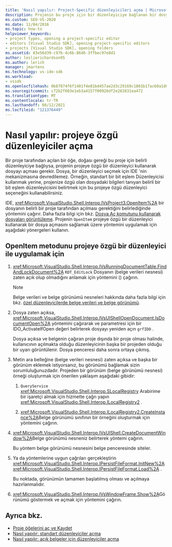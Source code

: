 ```yaml
---
title: 'Nasıl yapılır: Project-Specific düzenleyicileri açma | Microsoft Docs'
description: Projenin bu proje için bir düzenleyiciye bağlanan bir dosyayı açabilmeleri için, bir projeye özgü düzenleyiciyle OpenItem metodunu nasıl uygulayacağınızı öğrenin.
ms.custom: SEO-VS-2020
ms.date: 11/04/2016
ms.topic: how-to
helpviewer_keywords:
- project types, opening a project-specific editor
- editors [Visual Studio SDK], opening project-specific editors
- projects [Visual Studio SDK], opening folders
ms.assetid: 83e56d39-c97b-4c6b-86d6-3ffbec97e8d1
author: leslierichardson95
ms.author: lerich
manager: jmartens
ms.technology: vs-ide-sdk
ms.workload:
- vssdk
ms.openlocfilehash: 0b87074f6f1401f4e81bd457ae2d3c29169c1801b17ac60a1d0e8f9d032ddcfc
ms.sourcegitcommit: c72b2f603e1eb3a4157f00926df2e263831ea472
ms.translationtype: MT
ms.contentlocale: tr-TR
ms.lasthandoff: 08/12/2021
ms.locfileid: "121376449"
---
```

# <a name="how-to-open-project-specific-editors"></a>Nasıl yapılır: projeye özgü düzenleyiciler açma
Bir proje tarafından açılan bir öğe, doğası gereği bu proje için belirli düzenleyiciye bağlıysa, projenin projeye özgü bir düzenleyici kullanarak dosyayı açması gerekir. Dosya, bir düzenleyici seçmek için IDE 'nin mekanizmasına devredilemez. Örneğin, standart bir bit eşlem Düzenleyicisi kullanmak yerine, projenize özgü olan dosyadaki bilgileri tanıyan belirli bir bit eşlem düzenleyicisini belirtmek için bu projeye özgü düzenleyici seçeneğini kullanabilirsiniz.

 IDE, <xref:Microsoft.VisualStudio.Shell.Interop.IVsProject3.OpenItem%2A> bir dosyanın belirli bir proje tarafından açılması gerektiğini belirlediğinde yöntemini çağırır. Daha fazla bilgi için bkz. [Dosya Aç komutunu kullanarak dosyaları görüntüleme](../extensibility/internals/displaying-files-by-using-the-open-file-command.md). Projenin `OpenItem` projeye özgü bir düzenleyici kullanarak bir dosya açmasını sağlamak üzere yöntemini uygulamak için aşağıdaki yönergeleri kullanın.

## <a name="to-implement-the-openitem-method-with-a-project-specific-editor"></a>OpenItem metodunu projeye özgü bir düzenleyici ile uygulamak için

1. <xref:Microsoft.VisualStudio.Shell.Interop.IVsRunningDocumentTable.FindAndLockDocument%2A> `RDT_EditLock` Dosyanın (belge verileri nesnesi) zaten açık olup olmadığını anlamak için yöntemini () çağırın.

    > [!NOTE]
    > Belge verileri ve belge görünümü nesneleri hakkında daha fazla bilgi için bkz. [özel düzenleyicilerde belge verileri ve belge görünümü](../extensibility/document-data-and-document-view-in-custom-editors.md).

2. Dosya zaten açıksa, <xref:Microsoft.VisualStudio.Shell.Interop.IVsUIShellOpenDocument.IsDocumentOpen%2A> yöntemini çağırarak ve parametresi için bir IDO_ActivateIfOpen değeri belirterek dosyayı yeniden açın `grfIDO` .

     Dosya açıksa ve belgenin çağıran proje dışında bir proje olması halinde, kullanıcının açılmakta olduğu düzenleyicinin başka bir projeden olduğu bir uyarı görüntülenir. Dosya penceresi daha sonra ortaya çıkmış.

3. Metin ara belleğine (belge verileri nesnesi) zaten açıksa ve başka bir görünüm eklemek istiyorsanız, bu görünümü bağlamak sizin sorumluluğunuzdadır. Projeden bir görünüm (belge görünümü nesnesi) örneği oluşturmak için önerilen yaklaşım aşağıdaki gibidir:

    1. `QueryService` <xref:Microsoft.VisualStudio.Shell.Interop.SLocalRegistry> Arabirime bir işaretçi almak için hizmette çağrı yapın <xref:Microsoft.VisualStudio.Shell.Interop.ILocalRegistry2> .

    2. <xref:Microsoft.VisualStudio.Shell.Interop.ILocalRegistry2.CreateInstance%2A>Belge görünümü sınıfının bir örneğini oluşturmak için yöntemini çağırın.

4. <xref:Microsoft.VisualStudio.Shell.Interop.IVsUIShell.CreateDocumentWindow%2A>Belge görünümü nesneniz belirterek yöntemi çağırın.

     Bu yöntem belge görünümü nesnesini belge penceresinde siteler.

5. Ya da yöntemlerine uygun çağrıları gerçekleştirin <xref:Microsoft.VisualStudio.Shell.Interop.IPersistFileFormat.InitNew%2A> <xref:Microsoft.VisualStudio.Shell.Interop.IPersistFileFormat.Load%2A> .

     Bu noktada, görünümün tamamen başlatılmış olması ve açılmaya hazırlanmalıdır.

6. <xref:Microsoft.VisualStudio.Shell.Interop.IVsWindowFrame.Show%2A>Görünümü göstermek ve açmak için yöntemini çağırın.

## <a name="see-also"></a>Ayrıca bkz.
- [Proje öğelerini aç ve Kaydet](../extensibility/internals/opening-and-saving-project-items.md)
- [Nasıl yapılır: standart düzenleyiciler açma](../extensibility/how-to-open-standard-editors.md)
- [Nasıl yapılır: açık belgeler için düzenleyiciler açma](../extensibility/how-to-open-editors-for-open-documents.md)
